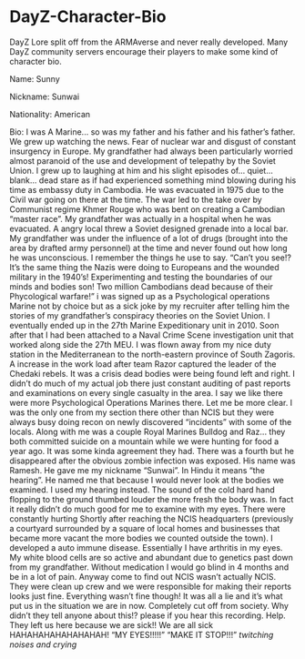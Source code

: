 # DayZ-Character-Bio
DayZ Lore split off from the ARMAverse and never
 really developed. Many DayZ community servers 
encourage their players to make some kind of 
character bio.



Name: Sunny

Nickname: Sunwai 

Nationality: American

Bio: I was A Marine... so was my father and his father and his father’s father. We grew up watching the news. Fear of nuclear war and disgust of constant insurgency in Europe. My grandfather had always been particularly worried almost paranoid of the use and development of telepathy by the Soviet Union. I grew up to laughing at him and his slight episodes of... quiet... blank... dead stare as if had experienced something mind blowing during his time as embassy duty in Cambodia. He was evacuated in 1975 due to the Civil war going on there at the time. The war led to the take over by Communist regime Khmer Rouge who was bent on creating a Cambodian “master race”. My grandfather was actually in a hospital when he was evacuated. A angry local threw a Soviet designed grenade into a local bar. My grandfather was under the influence of a lot of drugs (brought into the area by drafted army personnel) at the time and never found out how long he was unconscious. I remember the things he use to say. “Can’t you see!? It’s the same thing the Nazis were doing to Europeans and the wounded military in the 1940’s! Experimenting and testing the boundaries of our minds and bodies son! Two million Cambodians dead because of their Phycological warfare!” i was signed up as a Psychological operations Marine not by choice but as a sick joke by my recruiter after telling him the stories of my grandfather’s conspiracy theories on the Soviet Union. I eventually ended up in the 27th Marine Expeditionary unit in 2010. Soon after that I had been attached to a Naval Crime Scene investigation unit that worked along side the 27th MEU. I was flown away from my nice duty station in the Mediterranean to the north-eastern province of South Zagoris. A increase in the work load after team Razor captured the leader of the Chedaki rebels. It was a crisis dead bodies were being found left and right. I didn’t do much of my actual job there just constant auditing of past reports and examinations on every single casualty in the area. I say we like there were more Psychological Operations Marines there. Let me be more clear. I was the only one from my section there other than NCIS but they were always busy doing recon on newly discovered “incidents” with some of the locals. Along with me was a couple Royal Marines Bulldog and Raz... they both committed suicide on a mountain while we were hunting for food a year ago. It was some kinda agreement they had. There was a fourth but he disappeared after the obvious zombie infection was exposed. His name was Ramesh. He gave me my nickname “Sunwai”. In Hindu it means “the hearing”. He named me that because I would never look at the bodies we examined. I used my hearing instead. The sound of the cold hard hand flopping to the ground thumbed louder the more fresh the body was. In fact it really didn’t do much good for me to examine with my eyes. There were constantly hurting Shortly after reaching the NCIS headquarters (previously a courtyard surrounded by a square of local homes and businesses that became more vacant the more bodies we counted outside the town). I developed a auto immune disease. Essentially I have arthritis in my eyes. My white blood cells are so active and abundant due to genetics past down from my grandfather. Without medication I would go blind in 4 months and be in a lot of pain. Anyway come to find out NCIS wasn’t actually NCIS. They were clean up crew and we were responsible for making their reports looks just fine. Everything wasn’t fine though! It was all a lie and it’s what put us in the situation we are in now. Completely cut off from society. Why didn’t they tell anyone 
about this!? please if you hear this recording. Help. They left us here because we are sick!! We are all sick HAHAHAHAHAHAHAHAH! 
“MY EYES!!!!!” “MAKE IT STOP!!!”
*twitching noises and crying*
